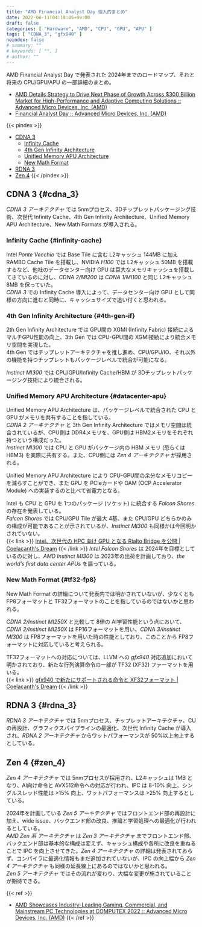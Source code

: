 ```yaml
---
title: "AMD Financial Analyst Day 個人的まとめ"
date: 2022-06-11T04:18:05+09:00
draft: false
categories: [ "Hardware", "AMD", "CPU", "GPU", "APU" ]
tags: [ "CDNA_3", "gfx940" ]
noindex: false
# summary: ""
# keywords: [ "", ]
# author: ""
---
```


AMD Financial Analyst Day で発表された 2024年までのロードマップ、それと将来の CPU/GPU/APU の一部詳細のまとめ。  

 * [AMD Details Strategy to Drive Next Phase of Growth Across $300 Billion Market for High-Performance and Adaptive Computing Solutions :: Advanced Micro Devices, Inc. (AMD)](https://ir.amd.com/news-events/press-releases/detail/1078/amd-details-strategy-to-drive-next-phase-of-growth-across)
 * [Financial Analyst Day :: Advanced Micro Devices, Inc. (AMD)](https://ir.amd.com/news-events/financial-analyst-day)

{{< pindex >}}
 * [CDNA 3](#cdna_3)
    * [Infinity Cache](#infinity-cache)
    * [4th Gen Infinity Architecture](#4th-gen-if)
    * [Unified Memory APU Architecture](#datacenter-apu)
    * [New Math Format](#tf32-fp8)
 * [RDNA 3](#rdna_3)
 * [Zen 4](#zen_4)
{{< /pindex >}}

## CDNA 3 {#cdna_3}
*CDNA 3 アーキテクチャ* では 5nmプロセス、3Dチップレットパッケージング技術、次世代 Infinity Cache、4th Gen Infinity Architecture、Unified Memory APU Architecture、New Math Formats が導入される。  

### Infinity Cache {#infinity-cache}
Intel *Ponte Vecchio* では Base Tile に含む L2キャッシュ 144MB に加え RAMBO Cache Tile を搭載し、NVIDIA *H100* では L2キャッシュ 50MB を搭載するなど、他社のデータセンター向け GPU は巨大なメモリキャッシュを搭載してきているのに対し、*CDNA 2/MI200* は *CDNA 1/MI100* と同じ L2キャッシュ 8MB を保っていた。  
*CDNA 3* での Infinity Cache 導入によって、データセンター向け GPU として同様の方向に進むと同時に、キャッシュサイズで追い付くと思われる。  

### 4th Gen Infinity Architecture {#4th-gen-if}
2th Gen Infinity Architecture では GPU間の XGMI (Infinity Fabric) 接続によるマルチGPU性能の向上、3th Gen では CPU-GPU間の XGMI接続により統合メモリ空間を実現した。  
4th Gen ではチップレットアーキテクチャを推し進め、CPU/GPU/IO、それ以外の機能を持つチップレットもパッケージレベルで統合が可能になる。  

*Instinct MI300* では CPU/GPU/Infinity Cache/HBM が 3Dチップレットパッケージング技術により統合される。  

### Unified Memory APU Architecture {#datacenter-apu}
Unified Memory APU Architecture は、パッケージレベルで統合された CPU と GPU がメモリを共有することを指している。  
*CDNA 2 アーキテクチャ* と 3th Gen Infinity Architecture ではメモリ空間は統合されているが、CPU側は DDR4メモリを、GPU側は HBM2メモリをそれぞれ持つという構成だった。  
*Instinct MI300* では CPU と GPU がパッケージ内の HBM メモリ (恐らくは HBM3) を実際に共有する。また、CPU側には *Zen 4 アーキテクチャ* が採用される。  

Unified Memory APU Architecture により CPU-GPU間の余分なメモリコピーを減らすことができ、また GPU を PCIeカードや OAM (OCP Accelerator Module) への実装するのと比べて省電力となる。  

Intel も CPU と GPU を 1つのパッケージ (ソケット) に統合する *Falcon Shores* の存在を発表している。  
*Falcon Shores* では CPU/GPU Tile が最大 4基、また CPU/GPU どちらかのみの構成が可能であることが示されているが、*Instinct MI300* も同様かは今回明かされていない。  
{{< link >}} [Intel、次世代の HPC 向け GPU となる Rialto Bridge を公開 | Coelacanth's Dream](/posts/2022/06/02/intel-rialto-bridge/#falcon-shores) {{< /link >}}
*Intel Falcon Shores* は 2024年を目標としているのに対し、*AMD Instinct MI300* は 2023年の出荷を計画しており、*the world’s first data center APUs* を謳っている。  

### New Math Format {#tf32-fp8}
New Math Format の詳細について発表内では明かされていないが、少なくとも FP8フォーマットと TF32フォーマットのことを指しているのではないかと思われる。  

*CDNA 2/Instinct MI250X* と比較して 8倍の AI学習性能という点において、*CDNA 2/Instinct MI250X* は FP16フォーマットを用い、*CDNA 3/Instinct MI300* は FP8フォーマットを用いた時の性能としており、このことから FP8フォーマットに対応していると考えられる。  

TF32フォーマットへの対応については、LLVM への *gfx940* 対応追加において明かされており、新たな行列演算命令の一部が TF32 (XF32) ファーマットを用いる。  
{{< link >}} [gfx940 で新たにサポートされる命令と XF32フォーマット | Coelacanth's Dream](/posts/2022/03/19/amd-gfx90a-gfx940-diff/) {{< /link >}}

## RDNA 3 {#rdna_3}
*RDNA 3 アーキテクチャ* では 5nmプロセス、チップレットアーキテクチャ、CU の再設計、グラフィクスパイプラインの最適化、次世代 Infinity Cache が導入され、*RDNA 2 アーキテクチャ* からワットパフォーマンスが 50%以上向上するとしている。  

## Zen 4 {#zen_4}
*Zen 4 アーキテクチャ* では 5nmプロセスが採用され、L2キャッシュは 1MB となり、AI向け命令と AVX512命令への対応が行われ、IPC は 8-10% 向上、シングルスレッド性能は >15% 向上、ワットパフォーマンスは >25% 向上するとしている。  

2024年を計画している *Zen 5 アーキテクチャ* ではフロントエンド部の再設計に加え、wide issue、バックエンド部の改良、推論と学習処理への最適化が行われるとしている。  
*AMD Zen 系 アーキテクチャ* は *Zen 3 アーキテクチャ* までフロントエンド部、バックエンド部は基本的な構成は変えず、キャッシュ構成や各所に改良を重ねることで IPC を向上させてきた。*Zen 4 アーキテクチャ* の詳細は発表されておらず、コンパイラに最適化情報もまだ追加されていないが、IPC の向上幅から *Zen 4 アーキテクチャ* も同様の延長線上にあるのではないかと思われる。  
*Zen 5 アーキテクチャ* ではその流れが変わり、大幅な変更が施されていることが期待できる。  

{{< ref >}}
 * [AMD Showcases Industry-Leading Gaming, Commercial, and Mainstream PC Technologies at COMPUTEX 2022 :: Advanced Micro Devices, Inc. (AMD)](https://ir.amd.com/news-events/press-releases/detail/1069/amdshowcases-industry-leading-gaming-commercial-and)
{{< /ref >}}

